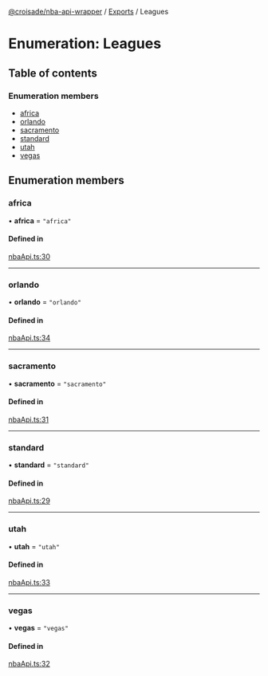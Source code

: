 [@croisade/nba-api-wrapper](../README.md) / [Exports](../modules.md) / Leagues

# Enumeration: Leagues

## Table of contents

### Enumeration members

- [africa](Leagues.md#africa)
- [orlando](Leagues.md#orlando)
- [sacramento](Leagues.md#sacramento)
- [standard](Leagues.md#standard)
- [utah](Leagues.md#utah)
- [vegas](Leagues.md#vegas)

## Enumeration members

### africa

• **africa** = `"africa"`

#### Defined in

[nbaApi.ts:30](https://github.com/Croisade/nba-api/blob/d0280ab/src/nbaApi.ts#L30)

___

### orlando

• **orlando** = `"orlando"`

#### Defined in

[nbaApi.ts:34](https://github.com/Croisade/nba-api/blob/d0280ab/src/nbaApi.ts#L34)

___

### sacramento

• **sacramento** = `"sacramento"`

#### Defined in

[nbaApi.ts:31](https://github.com/Croisade/nba-api/blob/d0280ab/src/nbaApi.ts#L31)

___

### standard

• **standard** = `"standard"`

#### Defined in

[nbaApi.ts:29](https://github.com/Croisade/nba-api/blob/d0280ab/src/nbaApi.ts#L29)

___

### utah

• **utah** = `"utah"`

#### Defined in

[nbaApi.ts:33](https://github.com/Croisade/nba-api/blob/d0280ab/src/nbaApi.ts#L33)

___

### vegas

• **vegas** = `"vegas"`

#### Defined in

[nbaApi.ts:32](https://github.com/Croisade/nba-api/blob/d0280ab/src/nbaApi.ts#L32)
